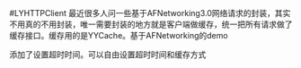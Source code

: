 #LYHTTPClient
最近很多人问一些基于AFNetworking3.0网络请求的封装，其实不用真的不用封装，唯一需要封装的地方就是客户端做缓存，统一把所有请求做了缓存接口。缓存用的是YYCache。基于AFNetworking的demo

添加了设置超时时间。可以自由设置超时时间和缓存方式